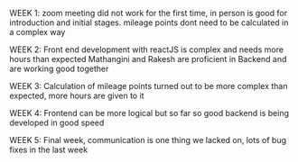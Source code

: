 WEEK 1:
zoom meeting did not work for the first time, in person is good for introduction and initial stages.
mileage points dont need to be calculated in a complex way 

WEEK 2:
Front end development with reactJS is complex and needs more hours than expected
Mathangini and Rakesh are proficient in Backend and are working good together

WEEK 3:
Calculation of mileage points turned out to be more complex than expected, more hours are given to it

WEEK 4:
Frontend can be more logical but so far so good 
backend is being developed in good speed

WEEK 5:
Final week, communication is one thing we lacked on, lots of bug fixes in the last week
